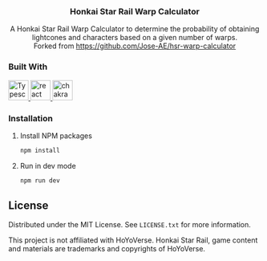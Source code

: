 <!-- Improved compatibility of back to top link: See: https://github.com/othneildrew/Best-README-Template/pull/73 -->

<a name="readme-top"></a>

<!--
*** Thanks for checking out the Best-README-Template. If you have a suggestion
*** that would make this better, please fork the repo and create a pull request
*** or simply open an issue with the tag "enhancement".
*** Don't forget to give the project a star!
*** Thanks again! Now go create something AMAZING! :D
-->

<!-- PROJECT SHIELDS -->
<!--
*** I'm using markdown "reference style" links for readability.
*** Reference links are enclosed in brackets [ ] instead of parentheses ( ).
*** See the bottom of this document for the declaration of the reference variables
*** for contributors-url, forks-url, etc. This is an optional, concise syntax you may use.
*** https://www.markdownguide.org/basic-syntax/#reference-style-links
-->

<!-- PROJECT LOGO -->
<br />
<div align="center">
  <h3 align="center">Honkai Star Rail Warp Calculator</h3>

  <p align="center">
    A Honkai Star Rail Warp Calculator to determine the probability of obtaining lightcones and characters based on a given number of warps.
    <br />
    Forked from <a href="https://github.com/Jose-AE/hsr-warp-calculator">https://github.com/Jose-AE/hsr-warp-calculator</a>
    <br />
   </p>
</div>

<!-- ABOUT THE PROJECT -->

### Built With

<a href="https://www.typescriptlang.org/" target="_blank" rel="noreferrer"> <img src="https://cdn.icon-icons.com/icons2/2415/PNG/512/typescript_original_logo_icon_146317.png" alt="Typescript" width="40" height="40"/> </a>
<a href="https://reactjs.org/" target="_blank" rel="noreferrer"> <img src="https://cdn.icon-icons.com/icons2/2415/PNG/512/react_original_logo_icon_146374.png" alt="react" width="40" height="40"/> </a>
<a href="https://chakra-ui.com/" target="_blank" rel="noreferrer"> <img src="https://img.icons8.com/color/512/chakra-ui.png" alt="chakra ui" width="40" height="40"/> </a>

<!-- GETTING STARTED -->

### Installation

1. Install NPM packages
   ```sh
   npm install
   ```
2. Run in dev mode
   ```js
   npm run dev
   ```

<!-- LICENSE -->

## License

Distributed under the MIT License. See `LICENSE.txt` for more information.

This project is not affiliated with HoYoVerse. Honkai Star Rail, game content and materials are trademarks and copyrights of HoYoVerse.
